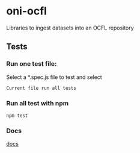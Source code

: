 # oni-ocfl
Libraries to ingest datasets into an OCFL repository

## Tests

### Run one test file:

Select a *.spec.js file to test and select

```
Current file run all tests
```


### Run all test with npm

```
npm test
```

### Docs

[docs](./docs/)
